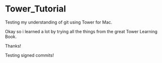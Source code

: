 # Tower_Tutorial
Testing my understanding of git using Tower for Mac.

Okay so i learned a lot by trying all the things from the great Tower Learning Book.

Thanks!


 Testing signed commits!